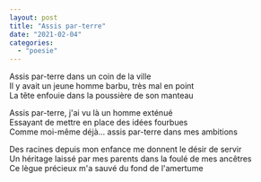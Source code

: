 ```yaml
---
layout: post
title: "Assis par-terre"
date: "2021-02-04"
categories: 
  - "poesie"
---
```


Assis par-terre dans un coin de la ville  
Il y avait un jeune homme barbu, très mal en point  
La tête enfouie dans la poussière de son manteau

Assis par-terre, j'ai vu là un homme exténué  
Essayant de mettre en place des idées fourbues  
Comme moi-même déjà... assis par-terre dans mes ambitions

Des racines depuis mon enfance me donnent le désir de servir  
Un héritage laissé par mes parents dans la foulé de mes ancêtres  
Ce lègue précieux m'a sauvé du fond de l'amertume
